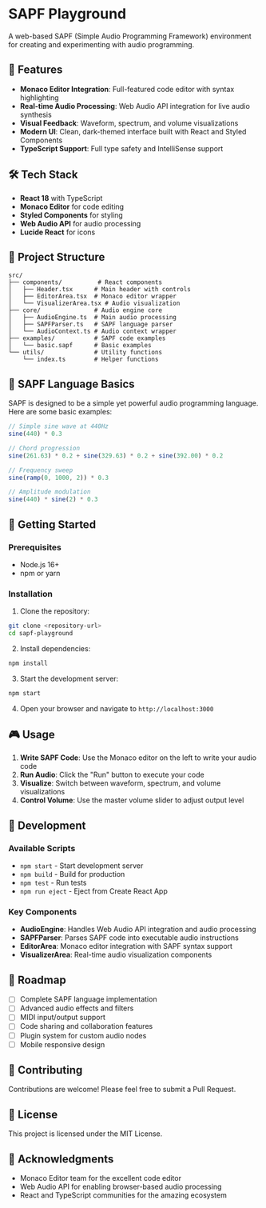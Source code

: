 # SAPF Playground

A web-based SAPF (Simple Audio Programming Framework) environment for creating and experimenting with audio programming.

## 🚀 Features

- **Monaco Editor Integration**: Full-featured code editor with syntax highlighting
- **Real-time Audio Processing**: Web Audio API integration for live audio synthesis
- **Visual Feedback**: Waveform, spectrum, and volume visualizations
- **Modern UI**: Clean, dark-themed interface built with React and Styled Components
- **TypeScript Support**: Full type safety and IntelliSense support

## 🛠️ Tech Stack

- **React 18** with TypeScript
- **Monaco Editor** for code editing
- **Styled Components** for styling
- **Web Audio API** for audio processing
- **Lucide React** for icons

## 📁 Project Structure

```
src/
├── components/          # React components
│   ├── Header.tsx      # Main header with controls
│   ├── EditorArea.tsx  # Monaco editor wrapper
│   └── VisualizerArea.tsx # Audio visualization
├── core/               # Audio engine core
│   ├── AudioEngine.ts  # Main audio processing
│   ├── SAPFParser.ts   # SAPF language parser
│   └── AudioContext.ts # Audio context wrapper
├── examples/           # SAPF code examples
│   └── basic.sapf      # Basic examples
└── utils/              # Utility functions
    └── index.ts        # Helper functions
```

## 🎵 SAPF Language Basics

SAPF is designed to be a simple yet powerful audio programming language. Here are some basic examples:

```javascript
// Simple sine wave at 440Hz
sine(440) * 0.3

// Chord progression
sine(261.63) * 0.2 + sine(329.63) * 0.2 + sine(392.00) * 0.2

// Frequency sweep
sine(ramp(0, 1000, 2)) * 0.3

// Amplitude modulation
sine(440) * sine(2) * 0.3
```

## 🚀 Getting Started

### Prerequisites

- Node.js 16+ 
- npm or yarn

### Installation

1. Clone the repository:
```bash
git clone <repository-url>
cd sapf-playground
```

2. Install dependencies:
```bash
npm install
```

3. Start the development server:
```bash
npm start
```

4. Open your browser and navigate to `http://localhost:3000`

## 🎮 Usage

1. **Write SAPF Code**: Use the Monaco editor on the left to write your audio code
2. **Run Audio**: Click the "Run" button to execute your code
3. **Visualize**: Switch between waveform, spectrum, and volume visualizations
4. **Control Volume**: Use the master volume slider to adjust output level

## 🔧 Development

### Available Scripts

- `npm start` - Start development server
- `npm build` - Build for production
- `npm test` - Run tests
- `npm run eject` - Eject from Create React App

### Key Components

- **AudioEngine**: Handles Web Audio API integration and audio processing
- **SAPFParser**: Parses SAPF code into executable audio instructions
- **EditorArea**: Monaco editor integration with SAPF syntax support
- **VisualizerArea**: Real-time audio visualization components

## 🎯 Roadmap

- [ ] Complete SAPF language implementation
- [ ] Advanced audio effects and filters
- [ ] MIDI input/output support
- [ ] Code sharing and collaboration features
- [ ] Plugin system for custom audio nodes
- [ ] Mobile responsive design

## 🤝 Contributing

Contributions are welcome! Please feel free to submit a Pull Request.

## 📄 License

This project is licensed under the MIT License.

## 🙏 Acknowledgments

- Monaco Editor team for the excellent code editor
- Web Audio API for enabling browser-based audio processing
- React and TypeScript communities for the amazing ecosystem
